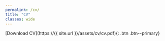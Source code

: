 ```yaml
---
permalink: /cv/
title: "CV"
classes: wide
---
```



[Download CV](https://{{ site.url }}/assets/cv/cv.pdf){: .btn .btn--primary}

<!-- ## Experience

##### **Systems Engineer**
*A2I Systems, Jun. 2020 to may 2022*


##### **Student Programmer**
*A2I Systems, Nov. 2018 to Jun. 2020*


## Education

### *University of Southern Denmark*
*2022 to present* - PhD candidate in Swarm Robotics

**Supervisors: Ander L. Christensen, Ulrik Pagh Schultz**

* Thesis Title: Cooperative Control of Multirobot Systems in Real-World Applications

##### University of Southern Denmark

##### University of Southern Denmark




**Master degree** -->